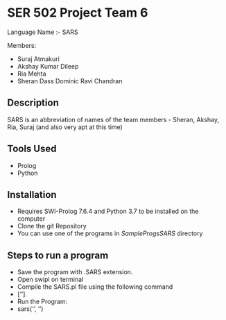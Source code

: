 # SER 502 Project Team 6

Language Name :- SARS 

Members:
- Suraj Atmakuri
- Akshay Kumar Dileep
- Ria Mehta
- Sheran Dass Dominic Ravi Chandran

## Description
SARS is an abbreviation of names of the  team members - Sheran, Akshay, Ria, Suraj (and also very apt at this time)

## Tools Used
- Prolog
- Python

## Installation
 - Requires SWI-Prolog 7.6.4 and Python 3.7 to be installed on the computer
 - Clone the git Repository
 - You can use one of the programs in *SampleProgsSARS* directory

## Steps to run a program
- Save the program with .SARS extension.
- Open swipl on terminal
- Compile the SARS.pl file using the following command
- [‘<path to SARS.pl file>’].
- Run the Program:
- sars\(‘<path to the lexer.py file>’, ‘<path to the program file with SARS extension>’)
